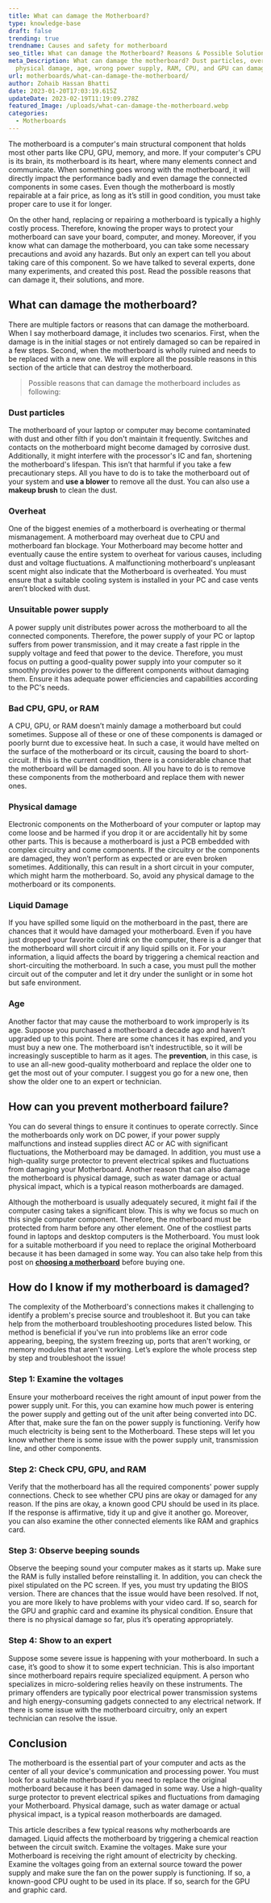 ```yaml
---
title: What can damage the Motherboard?
type: knowledge-base
draft: false
trending: true
trendname: Causes and safety for motherboard
seo_title: What can damage the Motherboard? Reasons & Possible Solutions
meta_Description: What can damage the motherboard? Dust particles, overheating,
  physical damage, age, wrong power supply, RAM, CPU, and GPU can damage a mobo.
url: motherboards/what-can-damage-the-motherboard/
author: Zohaib Hassan Bhatti
date: 2023-01-20T17:03:19.615Z
updateDate: 2023-02-19T11:19:09.278Z
featured_Image: /uploads/what-can-damage-the-motherboard.webp
categories:
  - Motherboards
---
```

The motherboard is a computer's main structural component that holds most other parts like CPU, GPU, memory, and more. If your computer's CPU is its brain, its motherboard is its heart, where many elements connect and communicate. When something goes wrong with the motherboard, it will directly impact the performance badly and even damage the connected components in some cases. Even though the motherboard is mostly repairable at a fair price, as long as it’s still in good condition, you must take proper care to use it for longer.

On the other hand, replacing or repairing a motherboard is typically a highly costly process. Therefore, knowing the proper ways to protect your motherboard can save your board, computer, and money. Moreover, if you know what can damage the motherboard, you can take some necessary precautions and avoid any hazards. But only an expert can tell you about taking care of this component. So we have talked to several experts, done many experiments, and created this post. Read the possible reasons that can damage it, their solutions, and more.  

## What can damage the motherboard?

There are multiple factors or reasons that can damage the motherboard. When I say motherboard damage, it includes two scenarios. First, when the damage is in the initial stages or not entirely damaged so can be repaired in a few steps. Second, when the motherboard is wholly ruined and needs to be replaced with a new one. We will explore all the possible reasons in this section of the article that can destroy the motherboard.

> Possible reasons that can damage the motherboard includes as following:

### Dust particles

The motherboard of your laptop or computer may become contaminated with dust and other filth if you don't maintain it frequently. Switches and contacts on the motherboard might become damaged by corrosive dust. Additionally, it might interfere with the processor's IC and fan, shortening the motherboard's lifespan. This isn’t that harmful if you take a few precautionary steps. All you have to do is to take the motherboard out of your system and **use a blower** to remove all the dust. You can also use a **makeup brush** to clean the dust. 

### Overheat

One of the biggest enemies of a motherboard is overheating or thermal mismanagement. A motherboard may overheat due to CPU and motherboard fan blockage. Your Motherboard may become hotter and eventually cause the entire system to overheat for various causes, including dust and voltage fluctuations. A malfunctioning motherboard's unpleasant scent might also indicate that the Motherboard is overheated. You must ensure that a suitable cooling system is installed in your PC and case vents aren’t blocked with dust. 

### Unsuitable power supply

A power supply unit distributes power across the motherboard to all the connected components. Therefore, the power supply of your PC or laptop suffers from power transmission, and it may create a fast ripple in the supply voltage and feed that power to the device. Therefore, you must focus on putting a good-quality power supply into your computer so it smoothly provides power to the different components without damaging them. Ensure it has adequate power efficiencies and capabilities according to the PC's needs. 

### Bad CPU, GPU, or RAM

A CPU, GPU, or RAM doesn’t mainly damage a motherboard but could sometimes. Suppose all of these or one of these components is damaged or poorly burnt due to excessive heat. In such a case, it would have melted on the surface of the motherboard or its circuit, causing the board to short-circuit. If this is the current condition, there is a considerable chance that the motherboard will be damaged soon. All you have to do is to remove these components from the motherboard and replace them with newer ones. 

### Physical damage

Electronic components on the Motherboard of your computer or laptop may come loose and be harmed if you drop it or are accidentally hit by some other parts. This is because a motherboard is just a PCB embedded with complex circuitry and come components. If the circuitry or the components are damaged, they won’t perform as expected or are even broken sometimes. Additionally, this can result in a short circuit in your computer, which might harm the motherboard. So, avoid any physical damage to the motherboard or its components. 

### Liquid Damage

If you have spilled some liquid on the motherboard in the past, there are chances that it would have damaged your motherboard. Even if you have just dropped your favorite cold drink on the computer, there is a danger that the motherboard will short circuit if any liquid spills on it. For your information, a liquid affects the board by triggering a chemical reaction and short-circuiting the motherboard. In such a case, you must pull the mother circuit out of the computer and let it dry under the sunlight or in some hot but safe environment. 

### Age

Another factor that may cause the motherboard to work improperly is its age. Suppose you purchased a motherboard a decade ago and haven’t upgraded up to this point. There are some chances it has expired, and you must buy a new one. The motherboard isn't indestructible, so it will be increasingly susceptible to harm as it ages. The **prevention**, in this case, is to use an all-new good-quality motherboard and replace the older one to get the most out of your computer. I suggest you go for a new one, then show the older one to an expert or technician. 

## How can you prevent motherboard failure? 

You can do several things to ensure it continues to operate correctly. Since the motherboards only work on DC power, if your power supply malfunctions and instead supplies direct AC or AC with significant fluctuations, the Motherboard may be damaged. In addition, you must use a high-quality surge protector to prevent electrical spikes and fluctuations from damaging your Motherboard. Another reason that can also damage the motherboard is physical damage, such as water damage or actual physical impact, which is a typical reason motherboards are damaged.

Although the motherboard is usually adequately secured, it might fail if the computer casing takes a significant blow. This is why we focus so much on this single computer component. Therefore, the motherboard must be protected from harm before any other element. One of the costliest parts found in laptops and desktop computers is the Motherboard. You must look for a suitable motherboard if you need to replace the original Motherboard because it has been damaged in some way. You can also take help from this post on **[choosing a motherboard](https://pcideaz.com/motherboards/how-to-choose-motherboard/)** before buying one.

## How do I know if my motherboard is damaged?

The complexity of the Motherboard's connections makes it challenging to identify a problem's precise source and troubleshoot it. But you can take help from the motherboard troubleshooting procedures listed below. This method is beneficial if you've run into problems like an error code appearing, beeping, the system freezing up, ports that aren't working, or memory modules that aren't working. Let’s explore the whole process step by step and troubleshoot the issue!

### Step 1: Examine the voltages

Ensure your motherboard receives the right amount of input power from the power supply unit. For this, you can examine how much power is entering the power supply and getting out of the unit after being converted into DC. After that, make sure the fan on the power supply is functioning. Verify how much electricity is being sent to the Motherboard. These steps will let you know whether there is some issue with the power supply unit, transmission line, and other components. 

### Step 2: Check CPU, GPU, and RAM

Verify that the motherboard has all the required components' power supply connections. Check to see whether CPU pins are okay or damaged for any reason. If the pins are okay, a known good CPU should be used in its place. If the response is affirmative, tidy it up and give it another go. Moreover, you can also examine the other connected elements like RAM and graphics card.

### Step 3: Observe beeping sounds 

Observe the beeping sound your computer makes as it starts up. Make sure the RAM is fully installed before reinstalling it. In addition, you can check the pixel stipulated on the PC screen. If yes, you must try updating the BIOS version. There are chances that the issue would have been resolved. If not, you are more likely to have problems with your video card. If so, search for the GPU and graphic card and examine its physical condition. Ensure that there is no physical damage so far, plus it’s operating appropriately. 

### Step 4: Show to an expert

Suppose some severe issue is happening with your motherboard. In such a case, it’s good to show it to some expert technician. This is also important since motherboard repairs require specialized equipment. A person who specializes in micro-soldering relies heavily on these instruments. The primary offenders are typically poor electrical power transmission systems and high energy-consuming gadgets connected to any electrical network. If there is some issue with the motherboard circuitry, only an expert technician can resolve the issue. 

## Conclusion

The motherboard is the essential part of your computer and acts as the center of all your device's communication and processing power. You must look for a suitable motherboard if you need to replace the original motherboard because it has been damaged in some way. Use a high-quality surge protector to prevent electrical spikes and fluctuations from damaging your Motherboard. Physical damage, such as water damage or actual physical impact, is a typical reason motherboards are damaged.

This article describes a few typical reasons why motherboards are damaged. Liquid affects the motherboard by triggering a chemical reaction between the circuit switch. Examine the voltages. Make sure your Motherboard is receiving the right amount of electricity by checking. Examine the voltages going from an external source toward the power supply and make sure the fan on the power supply is functioning. If so, a known-good CPU ought to be used in its place. If so, search for the GPU and graphic card.